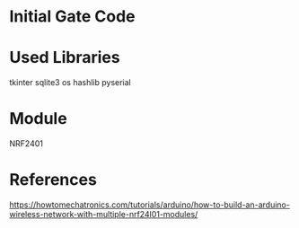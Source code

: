 # Initial Gate Code

# Used Libraries
tkinter
sqlite3
os
hashlib
pyserial

# Module
NRF2401

# References
https://howtomechatronics.com/tutorials/arduino/how-to-build-an-arduino-wireless-network-with-multiple-nrf24l01-modules/
